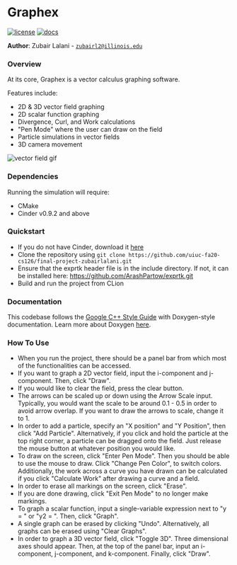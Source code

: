 # Graphex

[![license](https://img.shields.io/badge/license-MIT-green)](LICENSE)
[![docs](https://img.shields.io/badge/docs-yes-brightgreen)](docs/README.md)

**Author**: Zubair Lalani - [`zubairl2@illinois.edu`](mailto:example@illinois.edu)

### Overview
 At its core, Graphex is a vector calculus graphing software. 
 
 Features include:
 - 2D & 3D vector field graphing
 - 2D scalar function graphing
 - Divergence, Curl, and Work calculations
 - "Pen Mode" where the user can draw on the field
 - Particle simulations in vector fields
 - 3D camera movement

![vector field gif](https://github.com/zubairlalani/Graphex/blob/main/3DVectorFieldSample.gif)

### Dependencies    
Running the simulation will require:
- CMake
- Cinder v0.9.2 and above

### Quickstart
- If you do not have Cinder, download it [here](https://libcinder.org/download)
- Clone the repository using
```git clone https://github.com/uiuc-fa20-cs126/final-project-zubairlalani.git```
- Ensure that the exprtk header file is in the include directory. If not, it can be installed here: https://github.com/ArashPartow/exprtk.git
- Build and run the project from CLion

### Documentation
This codebase follows the [Google C++ Style Guide](https://google.github.io/styleguide/cppguide.html) with Doxygen-style
documentation. Learn more about Doxygen [here](http://www.doxygen.nl/).

### How To Use
- When you run the project, there should be a panel bar from which most of the functionalities can be accessed. 
- If you want to graph a 2D vector field, input the i-component and j-component. Then, click "Draw".
- If you would like to clear the field, press the clear button.
- The arrows can be scaled up or down using the Arrow Scale input. Typically, you would want the scale to be around 
0.1 - 0.5 in order to avoid arrow overlap. If you want to draw the arrows to scale, change it to 1.
- In order to add a particle, specify an "X position" and "Y Position", then click "Add Particle". Alternatively, if you 
click and hold the particle at the top right corner, a particle can be dragged onto the field. Just release the mouse button 
at whatever position you would like.
- To draw on the screen, click "Enter Pen Mode". Then you should be able to use the mouse to draw. Click "Change Pen Color", 
to switch colors. Additionally, the work across a curve you have drawn can be calculated if you click "Calculate Work" after 
drawing a curve and a field. 
- In order to erase all markings on the screen, click "Erase".
- If you are done drawing, click "Exit Pen Mode" to no longer make markings.
- To graph a scalar function, input a single-variable expression next to "y = " or "y2 = ". Then, click "Graph".
- A single graph can be erased by clicking "Undo". Alternatively, all graphs can be erased using "Clear Graphs".
- In order to graph a 3D vector field, click "Toggle 3D". Three dimensional axes should appear. Then, at the top of the panel bar, 
input an i-component, j-component, and k-component. Finally, click "Draw".

